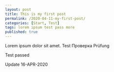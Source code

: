 ```yaml
---
layout: post
title: This is my first post
permalink: /2020-04-11-my-first-post/
categories: [Start, Test]
tags: lorem ipsum test pass more
published: true
---
```


Lorem ipsum dolor sit amet.
Test
Проверка
Prüfung

Test passed

Update 16-APR-2020
